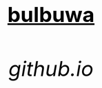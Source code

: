 <html>
<head>
	<title>video</title>
<head>


<body>
		<center><h1><font size="120"><font color="black"><u>bulbuwa</u></p></h1></center>
		<center><h6><font size="10"><font color="black"><p>github.io</p></h6></center>
</body>
</html>
		
